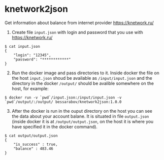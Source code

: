 # knetwork2json

Get information about balance from internet provider https://knetwork.ru/

1. Create file `input.json` with login and password that you use with https://knetwork.ru/

```
$ cat input.json
{
    "login": "12345",
    "password": "************"
}
```

2. Run the docker image and pass directories to it. Inside docker the file on the host `input.json` shoud be available as `/input/input.json` and the directory in the docker `/output/` should be avalible somewhere on the host, for example:

```
$ docker run -v `pwd`/input.json:/input/input.json -v `pwd`/output/:/output/ bessarabov/knetwork2json:1.0.0
```

3. After the docker is run in the ouput directory on the host you can see the data about your account balane. It is situated in file `output.json` (inside docker it is at `/output/output.json`, on the host it is where you have specified it in the docker command).

```
$ cat output/output.json
{
    "is_success" : true,
    "balance" : 483.46
}
```
